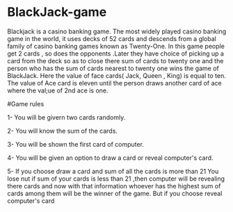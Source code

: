 # BlackJack-game

Blackjack is a casino banking game. The most widely played casino banking game in the world, it uses decks of 52 cards and descends from a global family of casino banking games known as Twenty-One.
In this game people get 2 cards , so does the opponents .Later they have choice of picking up a card from the deck so as to close there sum of cards to twenty one and the person who has the sum of cards nearest to twenty one wins the game of BlackJack. 
Here the value of face cards( Jack, Queen , King) is equal to ten.
The value of Ace card is eleven until the person draws another card of ace where the val;ue of 2nd ace is one.

#Game rules

1- You will be givern two cards randomly.

2- You will know the sum of the cards.

3- You will be shown the first card of computer.

4- You will be given an option to draw a card or reveal computer's card.

5-
If you choose draw a card and sum of all the cards is more than 21 You lose nut if sum of your cards is less than 21 ,then computer will be revealing there cards and now with that information whoever has the highest sum of cards among them will be the winner of the game.
But if you choose reveal computer's card


